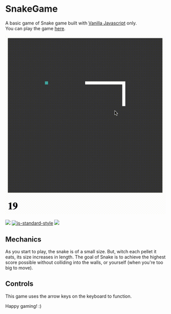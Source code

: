 # SnakeGame

A basic game of Snake game built with [Vanilla Javascript](https://github.com/topics/javascript) only.<br/>
 You can play the game [here](https://zatch3301.github.io/SnakeGame/).

![snake game](snake.gif)

[![](https://img.shields.io/badge/contributions-welcome-brightgreen.svg)]()
[![js-standard-style](https://img.shields.io/badge/code%20style-standard-brightgreen.svg)](http://standardjs.com/)
[![](https://img.shields.io/badge/download-releases-brightgreen.svg)](https://github.com/zatch3301/SnakeGame)


## Mechanics
As you start to play, the snake is of a small size. But, witch each pellet it eats, its size increases in length. 
The goal of Snake is to achieve the highest score possible without colliding into the walls, or yourself (when you're too big to move).

## Controls
This game uses the arrow keys on the keyboard to function.



Happy gaming! :)

